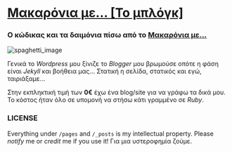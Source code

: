 # [Μακαρόνια με...  [Το μπλόγκ] ](http://makaronia.me)
### Ο κώδικας και τα δαιμόνια πίσω από το [Μακαρόνια με...](http://makaronia.me)

![spaghetti_image](https://raw.githubusercontent.com/makaroniame/makaroniame.github.io/master/assets/images/spaghetti.jpg)

Γενικά το *Wordpress* μου ξίνιζε το *Blogger* μου βρωμούσε οπότε η φάση είναι *Jekyll* και βοήθεια μας...
Στατική η σελίδα, στατικός και εγώ, ταιριάξαμε...

Στην εκπληκτική τιμή των **0€** έχω ένα blog/site για να γράφω τα δικά μου. Το κόστος ήταν όλο σε υπομονή να στήσω κάτι γραμμένο σε *Ruby*.


### LICENSE

Everything under `/pages` and `/_posts` is my intellectual property. Please *notify* me or *credit* me if you use it!
Για μια υστεροφημία ζούμε.
